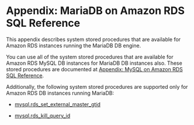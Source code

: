 # Appendix: MariaDB on Amazon RDS SQL Reference<a name="Appendix.MariaDB.SQLRef"></a>

This appendix describes system stored procedures that are available for Amazon RDS instances running the MariaDB DB engine\.

You can use all of the system stored procedures that are available for Amazon RDS MySQL DB instances for MariaDB DB instances also\. These stored procedures are documented at [Appendix: MySQL on Amazon RDS SQL Reference](Appendix.MySQL.SQLRef.md)\.

Additionally, the following system stored procedures are supported only for Amazon RDS DB instances running MariaDB:

+ [mysql\.rds\_set\_external\_master\_gtid](mysql_rds_set_external_master_gtid.md)

+ [mysql\.rds\_kill\_query\_id](mysql_rds_kill_query_id.md)